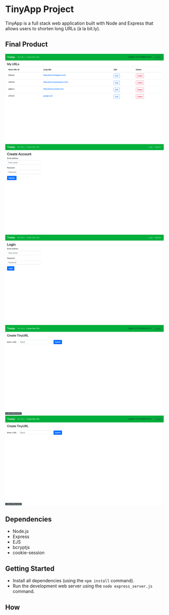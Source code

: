 # TinyApp Project

TinyApp is a full stack web application built with Node and Express that allows users to shorten long URLs (à la bit.ly).

## Final Product

!["My URLs Page - stores all the short URLs you've created."](https://github.com/libinali/tinyapp/blob/master/docs/urls-page.png?raw=true)
!["Registration Page"](https://github.com/libinali/tinyapp/blob/master/docs/registration-page.png?raw=true)
!["Login Page"](https://github.com/libinali/tinyapp/blob/master/docs/login-page.png?raw=true)
!["Create New URLs Page"](https://github.com/libinali/tinyapp/blob/master/docs/createURL-page.png?raw=true)
!["Edit URLs Page"](https://github.com/libinali/tinyapp/blob/master/docs/createURL-page.png?raw=true)

## Dependencies

- Node.js
- Express
- EJS
- bcryptjs
- cookie-session

## Getting Started

- Install all dependencies (using the `npm install` command).
- Run the development web server using the `node express_server.js` command.

## How 